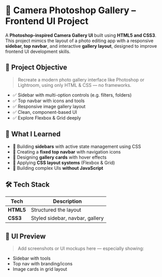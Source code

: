 # 📸 Camera Photoshop Gallery – Frontend UI Project

A **Photoshop-inspired Camera Gallery UI** built using **HTML5 and CSS3**.  
This project mimics the layout of a photo editing app with a responsive **sidebar, top navbar**, and interactive **gallery layout**, designed to improve frontend UI development skills.

## 🎯 Project Objective
> Recreate a modern photo gallery interface like Photoshop or Lightroom, using only HTML & CSS — no frameworks.
- ✅ Sidebar with multi-option controls (e.g. filters, folders)
- ✅ Top navbar with icons and tools
- ✅ Responsive image gallery layout
- ✅ Clean, component-based UI
- ✅ Explore Flexbox & Grid deeply

## 🧠 What I Learned
- 📌 Building **sidebars** with active state management using CSS
- 📌 Creating a **fixed top navbar** with navigation icons
- 📌 Designing **gallery cards** with hover effects
- 📌 Applying **CSS layout systems** (Flexbox & Grid)
- 📌 Building complex UIs **without JavaScript**

## 🛠️ Tech Stack
| Tech       | Description                        |
|------------|------------------------------------|
| **HTML5**  | Structured the layout              |
| **CSS3**   | Styled sidebar, navbar, gallery    |

## 📸 UI Preview
> Add screenshots or UI mockups here — especially showing:
- Sidebar with tools
- Top nav with branding/icons
- Image cards in grid layout


